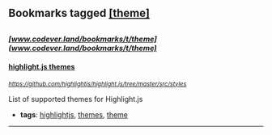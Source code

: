 ## Bookmarks tagged [[theme]](https://www.codever.land/search?q=[theme])

_<sup><sup>[www.codever.land/bookmarks/t/theme](www.codever.land/bookmarks/t/theme)</sup></sup>_
---
#### [highlight.js themes ](https://github.com/highlightjs/highlight.js/tree/master/src/styles)
_<sup>https://github.com/highlightjs/highlight.js/tree/master/src/styles</sup>_

List of supported themes for Highlight.js
* **tags**: [highlightjs](../tagged/highlightjs.md), [themes](../tagged/themes.md), [theme](../tagged/theme.md)
---
